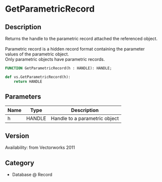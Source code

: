 # GetParametricRecord

## Description
Returns the handle to the parametric record attached the referenced object.<BR>
<BR>
Parametric record is a hidden record format containing the parameter values of the parametric object.<BR>
Only parametric objects have parametric records.

```pascal
FUNCTION GetParametricRecord(h : HANDLE): HANDLE;
```

```python
def vs.GetParametricRecord(h):
    return HANDLE
```

## Parameters
|Name|Type|Description|
|---|---|---|
|h|HANDLE|Handle to a parametric object|

## Version
Availability: from Vectorworks 2011

## Category
* Database @ Record

